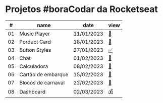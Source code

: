 # Projetos #boraCodar da Rocketseat

 <table>
    <thead>
      <tr>
        <th>#</th>
        <th>name</th>
        <th>date</th>
        <th>view</th>
        </tr>
    </thead>
    <tbody>
      <tr>
        <td>01</td>
        <td>Music Player</td>
        <td>11/01/2023</td>
        <td><a href="desafio-01">🎵</a></td>
      </tr>
      <tr>
        <td>02</td>
        <td>Porduct Card</td>
        <td>18/01/2023</td>
        <td><a href="desafio-02">🪪</a></td>
      </tr>
      <tr>
        <td>03</td>
        <td>Button Styles</td>
        <td>27/01/2023</td>
        <td><a href="desafio-03">✅</a></td>
      </tr>
      <tr>
        <td>04</td>
        <td>Chat</td>
        <td>01/02/2023</td>
        <td><a href="desafio-04">💬</a></td>
      </tr>
      <tr>
        <td>05</td>
        <td>Calculadora</td>
        <td>08/02/2023</td>
        <td><a href="desafio-05">🧮</a></td>
      </tr>
      <tr>
        <td>06</td>
        <td>Cartão de embarque</td>
        <td>15/02/2023</td>
        <td><a href="desafio-06">🧾</a></td>
      </tr>
      <tr>
        <td>07</td>
        <td>Blocos de carnaval</td>
        <td>22/02/2023</td>
        <td><a href="desafio-07">🛫</a></td>
      </tr>
      <tr>
        <td>08</td>
        <td>Dashboard</td>
        <td>02/03/2023</td>
        <td><a href="desafio-08">💰</a></td>
      </tr>
    </tbody>
  </table>
